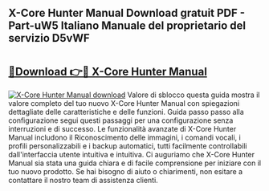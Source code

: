 ## X-Core Hunter Manual Download gratuit PDF - Part-uW5 Italiano Manuale del proprietario del servizio D5vWF

# <h2><a href="http://dfh2lr.blite.top/?on=X-Core+Hunter+Manual">🔗Download 👉🔴 X-Core Hunter Manual</a></h2>

[![X-Core Hunter Manual download](https://i.imgur.com/lujVjoI.png)](http://dfh2lr.blite.top/?on=X-Core+Hunter+Manual)
Valore di sblocco questa guida mostra il valore completo del tuo nuovo X-Core Hunter Manual con spiegazioni dettagliate delle caratteristiche e delle funzioni. Guida passo passo alla configurazione segui questi passaggi per una configurazione senza interruzioni e di successo. Le funzionalità avanzate di X-Core Hunter Manual includono il Riconoscimento delle immagini, i comandi vocali, i profili personalizzabili e i backup automatici, tutti facilmente controllabili dall'interfaccia utente intuitiva e intuitiva. Ci auguriamo che X-Core Hunter Manual sia stata una guida chiara e di facile comprensione per iniziare con il tuo nuovo prodotto. Se hai bisogno di aiuto o chiarimenti, non esitare a contattare il nostro team di assistenza clienti.
